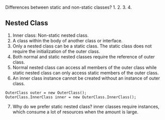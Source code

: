 Differences between static and non-static classes?
1. 
2. 
3. 
4. 

## Nested Class
1. Inner class: Non-static nested class.  
2. A class within the body of another class or interface.  
3. Only a nested class can be a static class. The static class does not require the initialization of the outer class.    
4. Both normal and static nested classes require the reference of outer class.  
5. Normal nested class can access all members of the outer class while static nested class can only access static members of the outer class.  
6. An inner class instance cannot be created without an instance of outer class.  
  ```
  OuterClass outer = new OuterClass();
  OuterClass.InnerClass inner = new OuterClass.InnerClass();
  ```
7. Why do we prefer static nested class? inner classes require instances, which consume a lot of resources when the amount is large.  
